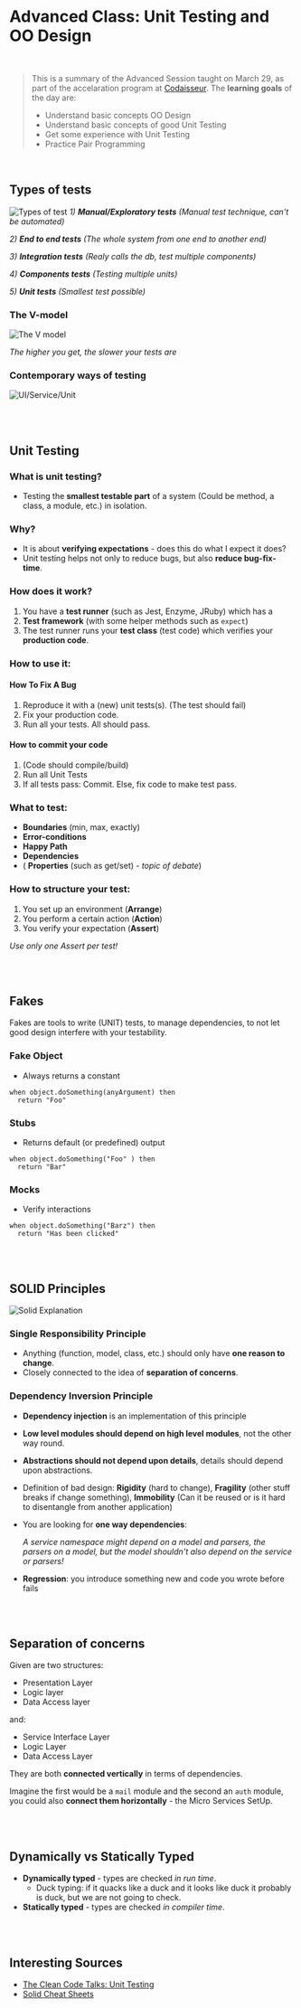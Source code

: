 # Advanced Class: Unit Testing and OO Design

<br/>

>This is a summary of the Advanced Session taught on March 29, as part of the accelaration program at [Codaisseur](https://codaisseur.com/). The **learning goals** of the day are: 
>
>* Understand basic concepts OO Design
>* Understand basic concepts of good Unit Testing
>* Get some experience with Unit Testing
>* Practice  Pair Programming

<br/>

## Types of tests
![Types of test](https://pbs.twimg.com/media/CevWKfrW4AAeJjK.jpg:large)
_1) **Manual/Exploratory tests** (Manual test technique, can't be automated)_

_2) **End to end tests** (The whole system from one end to another end)_

_3) **Integration tests** (Realy calls the db, test multiple components)_

_4) **Components tests** (Testing multiple units)_

_5) **Unit tests** (Smallest test possible)_

### The V-model
![The V model](https://thumb7.shutterstock.com/display_pic_with_logo/4082620/427973527/stock-vector-v-model-software-development-427973527.jpg)

_The higher you get, the slower your tests are_

### Contemporary ways of testing
![UI/Service/Unit](https://martinfowler.com/bliki/images/testPyramid/test-pyramid.png)


<br><br>

## Unit Testing
### What is unit testing?
* Testing the **smallest testable part** of a system (Could be method, a class, a module, etc.) in isolation.

### Why?
* It is about **verifying expectations** - does this do what I expect it does?
* Unit testing helps not only to reduce bugs, but also **reduce bug-fix-time**.

### How does it work?
1) You have a **test runner** (such as Jest, Enzyme, JRuby) which has a
2) **Test framework** (with some helper methods such as `expect`)
3) The test runner runs your **test class** (test code) which verifies your **production code**.

### How to use it:
#### How To Fix A Bug
1) Reproduce it with a (new) unit tests(s). (The test should fail)
2) Fix your production code.
3) Run all your tests. All should pass.

#### How to commit your code
1) (Code should compile/build)
2) Run all Unit Tests
3) If all tests pass: Commit. Else, fix code to make test pass.

### What to test:
* **Boundaries** (min, max, exactly)
* **Error-conditions**
* **Happy Path**
* **Dependencies**
* ( **Properties** (such as get/set) - _topic of debate_)

### How to structure your test:
1) You set up an environment (**Arrange**)
2) You perform a certain action (**Action**)
3) You verify your expectation (**Assert**)

_Use only one Assert per test!_

<br/><br/>

## Fakes

Fakes are tools to write (UNIT) tests, to manage dependencies, to not let good design interfere with your testability.

### Fake Object
* Always returns a constant
```
when object.doSomething(anyArgument) then 
  return "Foo"
```
### Stubs
* Returns default (or predefined) output

```
when object.doSomething("Foo" ) then 
  return "Bar"
```

### Mocks
* Verify interactions
```
when object.doSomething("Barz") then
  return "Has been clicked"
```

<br/><br/>

## SOLID Principles

![Solid Explanation](https://devscopeninjas.azurewebsites.net/wp-content/uploads/2017/04/Solid-1024x283-1024x283.jpg)

### Single Responsibility Principle
* Anything (function, model, class, etc.) should only have **one reason to change**.
* Closely connected to the idea of **separation of concerns**.

### Dependency Inversion Principle
* **Dependency injection** is an implementation of this principle
* **Low level modules should depend on high level modules**, not the other way round.
* **Abstractions should not depend upon details**, details should depend upon abstractions.
* Definition of bad design: **Rigidity** (hard to change), **Fragility** (other stuff breaks if change something), **Immobility** (Can it be reused or is it hard to disentangle from another application)
* You are looking for **one way dependencies**:

  _A service namespace might depend on a model and parsers, the parsers on a model, but the model shouldn't also depend on the service or parsers!_

* **Regression**: you introduce something new and code you wrote before fails

<br/><br/>

## Separation of concerns
Given are two structures: 

  * Presentation Layer
  * Logic layer
  * Data Access layer

  and:

  * Service Interface Layer
  * Logic Layer
  * Data Access Layer

They are both **connected vertically** in terms of dependencies.

Imagine the first would be a `mail` module and the second an `auth` module, you could also **connect them horizontally** - the Micro Services SetUp.

<br/><br/>

## Dynamically vs Statically Typed

* **Dynamically typed** - types are checked _in run time_.
  * Duck typing: if it quacks like a duck and it looks like duck it probably is duck, but we are not going to check.
* **Statically typed** - types are checked _in compiler time_.

<br/><br/>

## Interesting Sources


* [The Clean Code Talks: Unit Testing](https://www.youtube.com/watch?v=wEhu57pih5w)
* [Solid Cheat Sheets](https://www.monterail.com/blog/solid-principles-cheatsheet-printable)